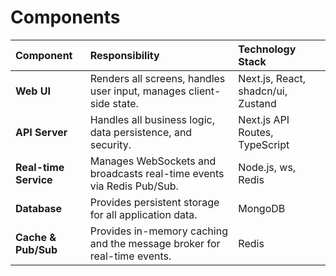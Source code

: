 # Components

| Component | Responsibility | Technology Stack |
| :--- | :--- | :--- |
| **Web UI** | Renders all screens, handles user input, manages client-side state. | Next.js, React, shadcn/ui, Zustand |
| **API Server** | Handles all business logic, data persistence, and security. | Next.js API Routes, TypeScript |
| **Real-time Service** | Manages WebSockets and broadcasts real-time events via Redis Pub/Sub. | Node.js, ws, Redis |
| **Database** | Provides persistent storage for all application data. | MongoDB |
| **Cache & Pub/Sub** | Provides in-memory caching and the message broker for real-time events. | Redis |
